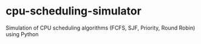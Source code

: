 # cpu-scheduling-simulator
Simulation of CPU scheduling algorithms (FCFS, SJF, Priority, Round Robin) using Python
